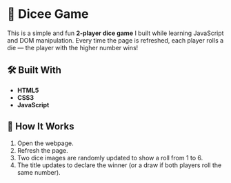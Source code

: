 # 🎲 Dicee Game

This is a simple and fun **2-player dice game** I built while learning JavaScript and DOM manipulation. Every time the page is refreshed, each player rolls a die — the player with the higher number wins!

## 🛠️ Built With

- **HTML5**
- **CSS3**
- **JavaScript**

## 🚀 How It Works

1. Open the webpage.
2. Refresh the page.
3. Two dice images are randomly updated to show a roll from 1 to 6.
4. The title updates to declare the winner (or a draw if both players roll the same number).
